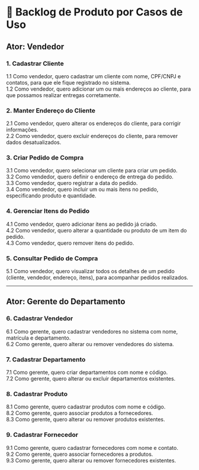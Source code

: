 

# 📝 Backlog de Produto por Casos de Uso

## Ator: Vendedor

### 1. Cadastrar Cliente
1.1 Como vendedor, quero cadastrar um cliente com nome, CPF/CNPJ e contatos, para que ele fique registrado no sistema.  
1.2 Como vendedor, quero adicionar um ou mais endereços ao cliente, para que possamos realizar entregas corretamente.

### 2. Manter Endereço do Cliente
2.1 Como vendedor, quero alterar os endereços do cliente, para corrigir informações.  
2.2 Como vendedor, quero excluir endereços do cliente, para remover dados desatualizados.  

### 3. Criar Pedido de Compra
3.1 Como vendedor, quero selecionar um cliente para criar um pedido.  
3.2 Como vendedor, quero definir o endereço de entrega do pedido.  
3.3 Como vendedor, quero registrar a data do pedido.  
3.4 Como vendedor, quero incluir um ou mais itens no pedido, especificando produto e quantidade.  

### 4. Gerenciar Itens do Pedido
4.1 Como vendedor, quero adicionar itens ao pedido já criado.  
4.2 Como vendedor, quero alterar a quantidade ou produto de um item do pedido.  
4.3 Como vendedor, quero remover itens do pedido.  

### 5. Consultar Pedido de Compra
5.1 Como vendedor, quero visualizar todos os detalhes de um pedido (cliente, vendedor, endereço, itens), para acompanhar pedidos realizados.  

---

## Ator: Gerente do Departamento

### 6. Cadastrar Vendedor
6.1 Como gerente, quero cadastrar vendedores no sistema com nome, matrícula e departamento.  
6.2 Como gerente, quero alterar ou remover vendedores do sistema.  

### 7. Cadastrar Departamento
7.1 Como gerente, quero criar departamentos com nome e código.  
7.2 Como gerente, quero alterar ou excluir departamentos existentes.  

### 8. Cadastrar Produto
8.1 Como gerente, quero cadastrar produtos com nome e código.  
8.2 Como gerente, quero associar produtos a fornecedores.  
8.3 Como gerente, quero alterar ou remover produtos existentes.  

### 9. Cadastrar Fornecedor
9.1 Como gerente, quero cadastrar fornecedores com nome e contato.  
9.2 Como gerente, quero associar fornecedores a produtos.  
9.3 Como gerente, quero alterar ou remover fornecedores existentes.  

